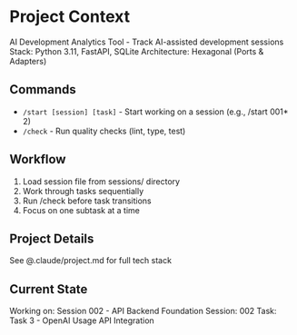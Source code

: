 # Project Context

AI Development Analytics Tool - Track AI-assisted development sessions
Stack: Python 3.11, FastAPI, SQLite
Architecture: Hexagonal (Ports & Adapters)

## Commands
- `/start [session] [task]` - Start working on a session (e.g., /start 001* 2)
- `/check` - Run quality checks (lint, type, test)

## Workflow
1. Load session file from sessions/ directory
2. Work through tasks sequentially
3. Run /check before task transitions
4. Focus on one subtask at a time

## Project Details
See @.claude/project.md for full tech stack

## Current State
Working on: Session 002 - API Backend Foundation
Session: 002
Task: Task 3 - OpenAI Usage API Integration
